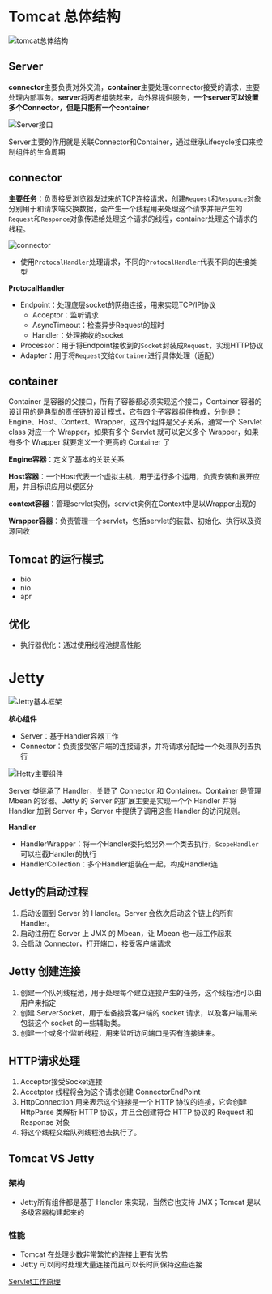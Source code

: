 # Tomcat 总体结构

![tomcat总体结构](https://www.ibm.com/developerworks/cn/java/j-lo-tomcat1/image001.gif)

## Server

**connector**主要负责对外交流，**container**主要处理connector接受的请求，主要处理内部事务。**server**将两者组装起来，向外界提供服务，**一个server可以设置多个Connector，但是只能有一个container**

![Server接口](https://www.ibm.com/developerworks/cn/java/j-lo-tomcat1/image002.png)

Server主要的作用就是关联Connector和Container，通过继承Lifecycle接口来控制组件的生命周期

## connector

**主要任务**：负责接受浏览器发过来的TCP连接请求，创建`Request`和`Responce`对象分别用于和请求端交换数据，会产生一个线程用来处理这个请求并把产生的`Request`和`Responce`对象传递给处理这个请求的线程，container处理这个请求的线程。

![connector](http://p82ueiq23.bkt.clouddn.com/connector.png)

- 使用`ProtocalHandler`处理请求，不同的`ProtocalHandler`代表不同的连接类型

**ProtocalHandler**
- Endpoint：处理底层socket的网络连接，用来实现TCP/IP协议
    - Acceptor：监听请求
    - AsyncTimeout：检查异步Request的超时
    - Handler：处理接收的socket
- Processor：用于将Endpoint接收到的`Socket`封装成`Request`，实现HTTP协议
- Adapter：用于将`Request`交给`Container`进行具体处理（适配）

## container

Container 是容器的父接口，所有子容器都必须实现这个接口，Container 容器的设计用的是典型的责任链的设计模式，它有四个子容器组件构成，分别是：Engine、Host、Context、Wrapper，这四个组件是父子关系，通常一个 Servlet class 对应一个 Wrapper，如果有多个 Servlet 就可以定义多个 Wrapper，如果有多个 Wrapper 就要定义一个更高的 Container 了

**Engine容器**：定义了基本的关联关系

**Host容器**：一个Host代表一个虚拟主机，用于运行多个运用，负责安装和展开应用，并且标识应用以便区分

**context容器**：管理servlet实例，servlet实例在Context中是以Wrapper出现的

**Wrapper容器**：负责管理一个servlet，包括servlet的装载、初始化、执行以及资源回收

## Tomcat 的运行模式

- bio
- nio
- apr

## 优化

- 执行器优化：通过使用线程池提高性能

# Jetty

![Jetty基本框架](https://www.ibm.com/developerworks/cn/java/j-lo-jetty/image003.jpg)

**核心组件**

- Server：基于Handler容器工作
- Connector：负责接受客户端的连接请求，并将请求分配给一个处理队列去执行

![Hetty主要组件](https://www.ibm.com/developerworks/cn/java/j-lo-jetty/image005.jpg)

Server 类继承了 Handler，关联了 Connector 和 Container。Container 是管理 Mbean 的容器。Jetty 的 Server 的扩展主要是实现一个个 Handler 并将 Handler 加到 Server 中，Server 中提供了调用这些 Handler 的访问规则。

**Handler**

- HandlerWrapper：将一个Handler委托给另外一个类去执行，`ScopeHandler`可以拦截Handler的执行
- HandlerCollection：多个Handler组装在一起，构成Handler连

## Jetty的启动过程

1. 启动设置到 Server 的 Handler。Server 会依次启动这个链上的所有 Handler。
2. 启动注册在 Server 上 JMX 的 Mbean，让 Mbean 也一起工作起来
3. 会启动 Connector，打开端口，接受客户端请求

## Jetty 创建连接

1. 创建一个队列线程池，用于处理每个建立连接产生的任务，这个线程池可以由用户来指定
2. 创建 ServerSocket，用于准备接受客户端的 socket 请求，以及客户端用来包装这个 socket 的一些辅助类。
3. 创建一个或多个监听线程，用来监听访问端口是否有连接进来。



## HTTP请求处理

1. Acceptor接受Socket连接
2. Accetptor 线程将会为这个请求创建 ConnectorEndPoint
3. HttpConnection 用来表示这个连接是一个 HTTP 协议的连接，它会创建 HttpParse 类解析 HTTP 协议，并且会创建符合 HTTP 协议的 Request 和 Response 对象
4. 将这个线程交给队列线程池去执行了。

## Tomcat VS Jetty

### 架构

- Jetty所有组件都是基于 Handler 来实现，当然它也支持 JMX；Tomcat 是以多级容器构建起来的

### 性能

- Tomcat 在处理少数非常繁忙的连接上更有优势
- Jetty 可以同时处理大量连接而且可以长时间保持这些连接

[Servlet工作原理](https://www.ibm.com/developerworks/cn/java/j-lo-servlet/)